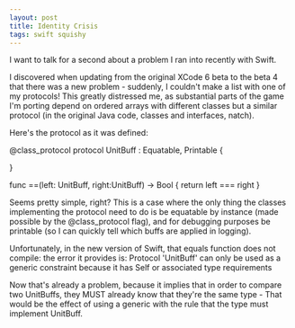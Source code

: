 ```yaml
---
layout: post
title: Identity Crisis
tags: swift squishy
---
```


I want to talk for a second about a problem I ran into recently with Swift.

I discovered when updating from the original XCode 6 beta to the beta 4 that there was a new problem - suddenly, I couldn't make a list with one of my protocols! This greatly distressed me, as substantial parts of the game I'm porting depend on ordered arrays with different classes but a similar protocol (in the original Java code, classes and interfaces, natch).

Here's the protocol as it was defined:

  @class_protocol protocol UnitBuff : Equatable, Printable {
  
  }
  
  func ==(left: UnitBuff, right:UnitBuff) -> Bool {
      return left === right
  }

Seems pretty simple, right? This is a case where the only thing the classes implementing the protocol need to do is be equatable by instance (made possible by the @class_protocol flag), and for debugging purposes be printable (so I can quickly tell which buffs are applied in logging).

Unfortunately, in the new version of Swift, that equals function does not compile: the error it provides is:
  Protocol 'UnitBuff' can only be used as a generic constraint because it has Self or associated type requirements
  
Now that's already a problem, because it implies that in order to compare two UnitBuffs, they MUST already know that they're the same type - That would be the effect of using a generic with the rule that the type must implement UnitBuff.
